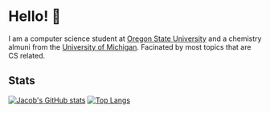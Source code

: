 # Hello! 👋

I am a computer science student at [Oregon State University](https://eecs.oregonstate.edu/) and a chemistry almuni from the [University of Michigan](https://umich.edu/). Facinated by most topics that are CS related.


## Stats
[![Jacob's GitHub stats](https://github-readme-stats.vercel.app/api?username=JacobO1994)](https://github.com/JacobO1994/github-readme-stats)
[![Top Langs](https://github-readme-stats.vercel.app/api/top-langs/?username=JacobO1994&layout=compact)](https://github.com/JacobO1994/github-readme-stats)
